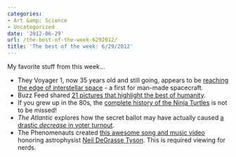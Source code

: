 ```yaml
---
categories:
- Art &amp; Science
- Uncategorized
date: '2012-06-29'
url: /the-best-of-the-week-6292012/
title: 'The best of the week: 6/29/2012'
---
```


My favorite stuff from this week...

<ul>
<li>They Voyager 1, now 35 years old and still going, appears to be <a href="http://earthsky.org/space/video-voyager-1-at-the-edge-of-interstellar-space">reaching the edge of interstellar space</a> - a first for man-made spacecraft.</li>
<li>Buzz Feed shared <a href="http://www.buzzfeed.com/expresident/pictures-that-will-restore-your-faith-in-humanity">21 pictures that highlight the best of humanity</a>.</li>
<li>If you grew up in the 80s, the <a href="http://www.mentalfloss.com/blogs/archives/129375">complete history of the Ninja Turtles</a> is not to be missed!</li>
<li><em>The Atlantic</em> explores how the secret ballot may have actually caused <a href="http://www.theatlantic.com/magazine/archive/2012/07/abolish-the-secret-ballot/9038/">a drastic <em>decrease</em> in voter turnout</a>.</li>
<li>The Phenomenauts created <a href="https://www.youtube.com/watch?v=qDLrwwOxnaA">this awesome song and music video</a> honoring astrophysist <a href="https://twitter.com/#!/neiltyson">Neil DeGrasse Tyson</a>. This is required viewing for nerds.</li>
</ul>